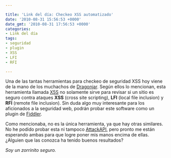 ```yaml
---

title: 'Link del día: Checkeo XSS automatizado'
date: '2010-08-31 15:56:53 +0000'
date_gmt: '2010-08-31 17:56:53 +0000'
categories:
- Link del día
tags:
- seguridad
- plugin
- XSS
- LFI
- RFI

---
```


Una de las tantas herramientas para checkeo de seguridad XSS hoy viene de la mano de los muchachos de [Dragonjar](http://feedproxy.google.com/~r/dragonjar/pKru/~3/1OUiwbGUnZU/x5s-encuentra-fallos-xss-lfi-y-rfi-facilmente.xhtml). Según ellos lo mencionan, esta herramienta llamada [X5S](http://xss.codeplex.com/) no solamente sirve para revisar si un sitio es seguro contra ataques **XSS** (cross site scripting), **LFI** (local file inclusion) y **RFI** (remote file inclusion). Sin duda algo muy interesante para los aficionados a la seguridad web, podrán probar este software como un plugin de [Fiddler](http://www.fiddler2.com/fiddler2/).

Como mencionaba, no es la única herramienta, ya que hay otras similares. No he podido probar esta ni tampoco [AttackAPI](http://www.gnucitizen.org/blog/attackapi/), pero pronto me están esperando ambas para que logre poner mis manos encima de ellas.  ¿Alguien que las conozca ha tenido buenos resultados?

_Soy un zorrinito seguro._

